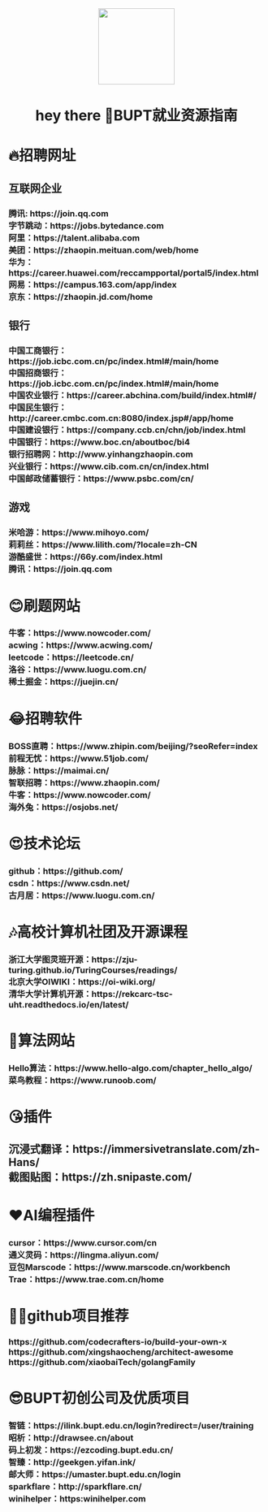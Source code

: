 <div align="center">
  <img height="150" src="https://media.giphy.com/media/M9gbBd9nbDrOTu1Mqx/giphy.gif"  />
</div>

###

<h1 align="center">hey there 👋BUPT就业资源指南</h1>

###

<h1 align="left">🔥招聘网址</h1>

###

<h2 align="left">互联网企业</h2>

###

<h3 align="left">腾讯:                        https://join.qq.com<br>字节跳动：https://jobs.bytedance.com<br>阿里：https://talent.alibaba.com<br>美团：https://zhaopin.meituan.com/web/home<br>华为：https://career.huawei.com/reccampportal/portal5/index.html<br>网易：https://campus.163.com/app/index<br>京东：https://zhaopin.jd.com/home</h3>

###

<h2 align="left">银行</h2>

###

<h3 align="left">中国工商银行：https://job.icbc.com.cn/pc/index.html#/main/home<br>中国招商银行：https://job.icbc.com.cn/pc/index.html#/main/home<br>中国农业银行：https://career.abchina.com/build/index.html#/<br>中国民生银行：http://career.cmbc.com.cn:8080/index.jsp#/app/home<br>中国建设银行：https://company.ccb.cn/chn/job/index.html<br>中国银行：https://www.boc.cn/aboutboc/bi4<br>银行招聘网：http://www.yinhangzhaopin.com<br>兴业银行：https://www.cib.com.cn/cn/index.html<br>中国邮政储蓄银行：https://www.psbc.com/cn/</h3>

###

<h2 align="left">游戏</h2>

###

<h3 align="left">米哈游：https://www.mihoyo.com/<br>莉莉丝：https://www.lilith.com/?locale=zh-CN<br>游酷盛世：https://66y.com/index.html<br>腾讯：https://join.qq.com</h3>

###

<h1 align="left">😊刷题网站</h1>

###

<h3 align="left">牛客：https://www.nowcoder.com/<br>acwing：https://www.acwing.com/<br>leetcode：https://leetcode.cn/<br>洛谷：https://www.luogu.com.cn/<br>稀土掘金：https://juejin.cn/</h3>

###

<h1 align="left">😂招聘软件</h1>

###

<h3 align="left">BOSS直聘：https://www.zhipin.com/beijing/?seoRefer=index<br>前程无忧：https://www.51job.com/<br>脉脉：https://maimai.cn/<br>智联招聘：https://www.zhaopin.com/<br>牛客：https://www.nowcoder.com/<br>海外兔：https://osjobs.net/</h3>

###

<h1 align="left">😍技术论坛</h1>

###

<h3 align="left">github：https://github.com/<br>csdn：https://www.csdn.net/<br>古月居：https://www.luogu.com.cn/</h3>

###

<h1 align="left">🎶高校计算机社团及开源课程</h1>

###

<h3 align="left">浙江大学图灵班开源：https://zju-turing.github.io/TuringCourses/readings/<br>北京大学OIWIKI：https://oi-wiki.org/<br>清华大学计算机开源：https://rekcarc-tsc-uht.readthedocs.io/en/latest/</h3>

###

<h1 align="left">🙌算法网站</h1>

###

<h3 align="left">Hello算法：https://www.hello-algo.com/chapter_hello_algo/<br>菜鸟教程：https://www.runoob.com/</h3>

###

<h1 align="left">😘插件</h1>

###

<h2 align="left">沉浸式翻译：https://immersivetranslate.com/zh-Hans/<br>截图贴图：https://zh.snipaste.com/</h2>

###

<h1 align="left">❤️AI编程插件</h1>

###

<h3 align="left">cursor：https://www.cursor.com/cn<br>通义灵码：https://lingma.aliyun.com/<br>豆包Marscode：https://www.marscode.cn/workbench<br>Trae：https://www.trae.com.cn/home</h3>

###

<h1 align="left">🤷‍♀️github项目推荐</h1>

###

<h3 align="left">https://github.com/codecrafters-io/build-your-own-x<br>https://github.com/xingshaocheng/architect-awesome<br>https://github.com/xiaobaiTech/golangFamily</h3>

###

<h1 align="left">😎BUPT初创公司及优质项目</h1>

###

<h3 align="left">智链：https://ilink.bupt.edu.cn/login?redirect=/user/training<br>昭析：http://drawsee.cn/about<br>码上初发：https://ezcoding.bupt.edu.cn/<br>智臻：http://geekgen.yifan.ink/<br>邮大师：https://umaster.bupt.edu.cn/login<br>sparkflare：http://sparkflare.cn/<br>winihelper：https:winihelper.com</h3>

###

